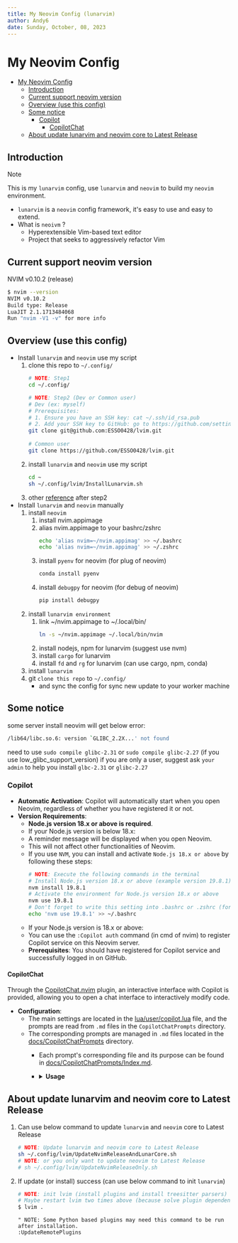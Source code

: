 ```yaml
---
title: My Neovim Config (lunarvim)
author: Andy6
date: Sunday, October, 08, 2023
---
```


# My Neovim Config

<!--toc:start-->
- [My Neovim Config](#my-neovim-config)
  - [Introduction](#introduction)
  - [Current support neovim version](#current-support-neovim-version)
  - [Overview (use this config)](#overview-use-this-config)
  - [Some notice](#some-notice)
    - [Copilot](#copilot)
      - [CopilotChat](#copilotchat)
  - [About update lunarvim and neovim core to Latest Release](#about-update-lunarvim-and-neovim-core-to-latest-release)
<!--toc:end-->

## Introduction

> [!NOTE]
> 
> This is my `lunarvim` config, use `lunarvim` and `neovim` to build my `neovim` environment.
>   - `lunarvim` is a `neovim` config framework, it's easy to use and easy to extend.
>   - What is `neoivm` ?
>     - Hyperextensible Vim-based text editor
>     - Project that seeks to aggressively refactor Vim


## Current support neovim version

NVIM v0.10.2 (release)
```bash
$ nvim --version
NVIM v0.10.2
Build type: Release
LuaJIT 2.1.1713484068
Run "nvim -V1 -v" for more info
```

## Overview (use this config)

- Install `lunarvim` and `neovim` use my script
  1. clone this repo to `~/.config/`
     ```bash
     # NOTE: Step1
     cd ~/.config/

     # NOTE: Step2 (Dev or Common user)
     # Dev (ex: myself)
     # Prerequisites:
     # 1. Ensure you have an SSH key: cat ~/.ssh/id_rsa.pub
     # 2. Add your SSH key to GitHub: go to https://github.com/settings/keys and add the key
     git clone git@github.com:ESSO0428/lvim.git
    
     # Common user
     git clone https://github.com/ESSO0428/lvim.git
     ```
  2. install `lunarvim` and `neovim` use my script
     ```bash
     cd ~
     sh ~/.config/lvim/InstallLunarvim.sh
     ```
  3. other [reference](#about-update-lunarvim-and-neovim-core-to-latest-release) after step2
- Install `lunarvim` and `neovim` manually
  1. install `neovim`
     1. install nvim.appimage
     2. alias nvim.appimage to your bashrc/zshrc
        ```bash
        echo 'alias nvim=~/nvim.appimag' >> ~/.bashrc
        echo 'alias nvim=~/nvim.appimag' >> ~/.zshrc
        ```
     3. install `pyenv` for neovim (for plug of neovim)
        ```bash
        conda install pyenv
        ```
     4. install `debugpy` for neovim (for debug of neovim)
        ```bash
        pip install debugpy
        ```
  2. install `lunarvim environment`
     1. link ~/nvim.appimage to ~/.local/bin/
        ```bash
        ln -s ~/nvim.appimage ~/.local/bin/nvim
        ```
     2. install nodejs, npm for lunarvim (suggest use nvm)
     3. install `cargo` for lunarvim
     4. install `fd` and `rg` for lunarvim (can use cargo, npm, conda)
  4. install `lunarvim`
  5. git `clone this repo` to `~/.config/`
     - and sync the config for sync new update to your worker machine

## Some notice

some server install neovim will get below error:
```bash
/lib64/libc.so.6: version `GLIBC_2.2X...' not found
```

need to use `sudo compile glibc-2.31`  or `sudo compile glibc-2.27` (if you use low_glibc_support_version)
if you are only a user, suggest ask `your admin` to help you install `glbc-2.31` or `glibc-2.27`

### Copilot

- **Automatic Activation**: Copilot will automatically start when you open Neovim, regardless of whether you have registered it or not.
- **Version Requirements**:
  - **Node.js version 18.x or above is required**.
  - If your Node.js version is below 18.x:
  - A reminder message will be displayed when you open Neovim.
  - This will not affect other functionalities of Neovim.
  - If you use `NVM`, you can install and activate `Node.js 18.x or above` by following these steps:
    ```bash
    # NOTE: Execute the following commands in the terminal
    # Install Node.js version 18.x or above (example version 19.8.1)
    nvm install 19.8.1
    # Activate the environment for Node.js version 18.x or above
    nvm use 19.8.1
    # Don't forget to write this setting into .bashrc or .zshrc (for activating Node.js 18.x or above on next login)
    echo 'nvm use 19.8.1' >> ~/.bashrc
    ```
  - If your Node.js version is 18.x or above:
  - You can use the `:Copilot auth` command (in cmd of nvim) to register Copilot service on this Neovim server.
  - **Prerequisites**: You should have registered for Copilot service and successfully logged in on GitHub.

#### CopilotChat

Through the [CopilotChat.nvim](https://github.com/CopilotC-Nvim/CopilotChat.nvim) plugin, an interactive interface with Copilot is provided, allowing you to open a chat interface to interactively modify code.
- **Configuration**:
  - The main settings are located in the [lua/user/copilot.lua](./lua/user/copilot.lua) file, and the prompts are read from `.md` files in the `CopilotChatPrompts` directory.
  - The corresponding prompts are managed in `.md` files located in the [docs/CopilotChatPrompts](./docs/CopilotChatPrompts) directory.
    - Each prompt's corresponding file and its purpose can be found in [docs/CopilotChatPrompts/Index.md](./docs/CopilotChatPrompts/Index.md).
    - <details>
        <summary><b>Usage</b></summary>

        - Open the chat interface (use the following commands or set the commands in the keymap to activate)
          - `:CopilotChatOpen`
        - Open the **CopilotChat sub-command list** (activate in the same way as above)
          - `:lua CopilotChatPromptAction()`
        - **CopilotChat sub-command list**
          - Core commands:
            - `Explain`: Explain the selected code.
            - `Review`: Review the selected code.
            - `Fix`: Fix issues in the selected code.
            - `Optimize`: Optimize the selected code for better performance and readability.
            - `Docs`: Generate documentation comments for the selected code.
            - `Tests`: Generate tests for the selected code.
            - `FixDiagnostic`: Assist in fixing diagnostic issues in the file.
            - `Commit`: Generate a commit message for the changes, following the commitizen convention.
            - `CommitStaged`: Generate a commit message for the staged changes, following the commitizen convention.
          - Custom commands (For example):
            - `Ask`: Ask a question.
            - `ReviewClear`: Clear code review marks.
            - `OneLineComment`: Generate a one-line comment for the selected code.
            - `OneParagraphComment`: Generate a paragraph comment for the selected code.
          - As mentioned earlier:
            - The core commands are managed through `.md` files, based on the official templates with some adjustments.
            - Custom commands are also managed through `.md` files.
      </details> 


## About update lunarvim and neovim core to Latest Release

1. Can use below command to update `lunarvim` and `neovim` core to Latest Release
   ```bash
   # NOTE: Update lunarvim and neovim core to Latest Release
   sh ~/.config/lvim/UpdateNvimReleaseAndLunarCore.sh
   # NOTE: or you only want to update neovim to Latest Release
   # sh ~/.config/lvim/UpdateNvimReleaseOnly.sh
   ```
2. If update (or install) success (can use below command to init `lunarvim`)
   ```bash
   # NOTE: init lvim (install plugins and install treesitter parsers)
   # Maybe restart lvim two times above (because solve plugin dependency)
   $ lvim .
   ```
   ```vim
   " NOTE: Some Python based plugins may need this command to be run after installation.
   :UpdateRemotePlugins
   ```
